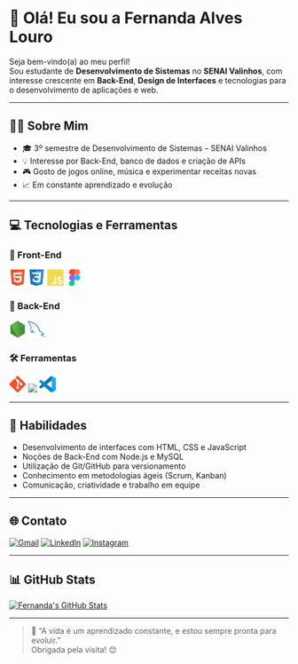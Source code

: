 # 👋 Olá! Eu sou a Fernanda Alves Louro

Seja bem-vindo(a) ao meu perfil!  
Sou estudante de **Desenvolvimento de Sistemas** no **SENAI Valinhos**, com interesse crescente em **Back-End**, **Design de Interfaces** e tecnologias para o desenvolvimento de aplicações e web.

---

## 👩‍💻 Sobre Mim

- 🎓 3º semestre de Desenvolvimento de Sistemas – SENAI Valinhos  
- 💡 Interesse por Back-End, banco de dados e criação de APIs  
- 🎮 Gosto de jogos online, música e experimentar receitas novas  
- 📈 Em constante aprendizado e evolução  

---

## 💻 Tecnologias e Ferramentas

### 🎨 Front-End  
<div display=flex>
<img src="https://raw.githubusercontent.com/devicons/devicon/master/icons/html5/html5-original.svg" height="30"/>
<img src="https://raw.githubusercontent.com/devicons/devicon/master/icons/css3/css3-original.svg" height="30"/>
<img src="https://raw.githubusercontent.com/devicons/devicon/master/icons/javascript/javascript-plain.svg" height="30"/>
<img src="https://raw.githubusercontent.com/devicons/devicon/master/icons/figma/figma-original.svg" height="30"/>

### 🔧 Back-End  
<img src="https://raw.githubusercontent.com/devicons/devicon/master/icons/nodejs/nodejs-original.svg" height="30"/> 
<img src="https://raw.githubusercontent.com/devicons/devicon/master/icons/mysql/mysql-original.svg" height="30"/>

### 🛠️ Ferramentas  
<img src="https://raw.githubusercontent.com/devicons/devicon/master/icons/git/git-original.svg" height="30"/>
<img src="https://www.vectorlogo.zone/logos/getpostman/getpostman-icon.svg" height="30"/>
<img src="https://raw.githubusercontent.com/devicons/devicon/master/icons/vscode/vscode-original.svg" height="30"/>
</div>

---

## 🧠 Habilidades

- Desenvolvimento de interfaces com HTML, CSS e JavaScript  
- Noções de Back-End com Node.js e MySQL  
- Utilização de Git/GitHub para versionamento  
- Conhecimento em metodologias ágeis (Scrum, Kanban)  
- Comunicação, criatividade e trabalho em equipe  

---

## 🌐 Contato

[![Gmail](https://img.shields.io/badge/-Gmail-%23333?style=for-the-badge&logo=gmail&logoColor=white)](mailto:fernandaalveslouro0@gmail.com)
[![LinkedIn](https://img.shields.io/badge/-LinkedIn-%230077B5?style=for-the-badge&logo=linkedin&logoColor=white)](https://www.linkedin.com/in/fernanda-alves-louro-386966320)
[![Instagram](https://img.shields.io/badge/-Instagram-%23E4405F?style=for-the-badge&logo=instagram&logoColor=white)](https://www.instagram.com/fer.nandaalvez_/)

---

## 📊 GitHub Stats

[![Fernanda's GitHub Stats](https://github-readme-stats.vercel.app/api?username=F3rNnd4&show_icons=true&theme=default)](https://github.com/anuraghazra/github-readme-stats)

---

> 💬 “A vida é um aprendizado constante, e estou sempre pronta para evoluir.”  
Obrigada pela visita! 😊
